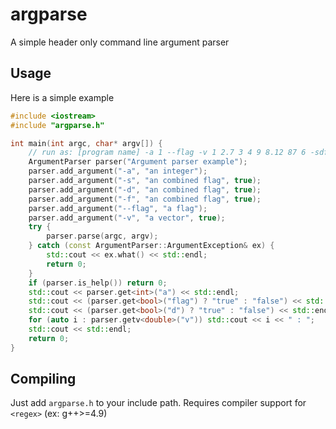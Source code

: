 # argparse
A simple header only command line argument parser

## Usage
Here is a simple example

```cpp
#include <iostream>
#include "argparse.h"

int main(int argc, char* argv[]) {
    // run as: [program name] -a 1 --flag -v 1 2.7 3 4 9 8.12 87 6 -sdf
    ArgumentParser parser("Argument parser example");
    parser.add_argument("-a", "an integer");
    parser.add_argument("-s", "an combined flag", true);
    parser.add_argument("-d", "an combined flag", true);
    parser.add_argument("-f", "an combined flag", true);
    parser.add_argument("--flag", "a flag");
    parser.add_argument("-v", "a vector", true);
    try {
        parser.parse(argc, argv);
    } catch (const ArgumentParser::ArgumentException& ex) {
        std::cout << ex.what() << std::endl;
        return 0;
    }
    if (parser.is_help()) return 0;
    std::cout << parser.get<int>("a") << std::endl;
    std::cout << (parser.get<bool>("flag") ? "true" : "false") << std::endl;
    std::cout << (parser.get<bool>("d") ? "true" : "false") << std::endl;
    for (auto i : parser.getv<double>("v")) std::cout << i << " : ";
    std::cout << std::endl;
    return 0;
}
```

## Compiling
Just add `argparse.h` to your include path. Requires compiler support for `<regex>` (ex: g++>=4.9)
